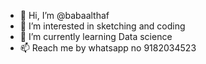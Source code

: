 - 👋 Hi, I’m @babaalthaf
- 👀 I’m interested in sketching and coding
- 🌱 I’m currently learning Data science
- 📫 Reach me by whatsapp no 9182034523

<!---
babaalthaf/babaalthaf is a ✨ special ✨ repository because its `README.md` (this file) appears on your GitHub profile.
You can click the Preview link to take a look at your changes.
--->
